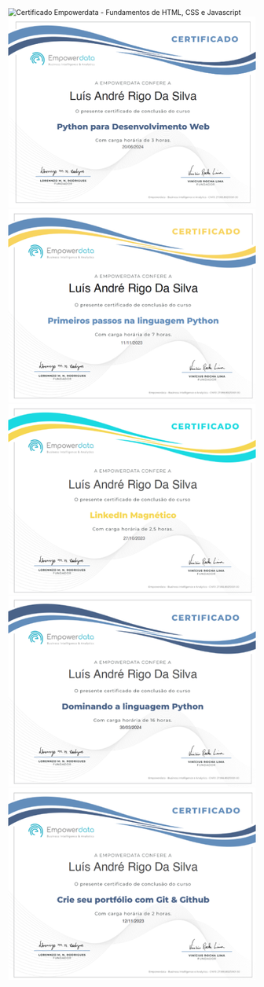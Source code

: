 <img src="https://github.com/luisrigo2005/certificados/blob/main/Certificado%20de%20Conclus%C3%A3o%20Fundamentos%20de%20HTML%2C%20CSS%20e%20Javascript.png" alt="Certificado Empowerdata - Fundamentos de HTML, CSS e Javascript" style="width: 600px; height: auto;">
<img src="https://github.com/luisrigo2005/certificados/blob/main/certificado-empowerdata-dev-web.png" alt="Certificado Empowerdata - Desenvolvimento WEB" style="width: 600px; height: auto;">
<img src="https://github.com/luisrigo2005/certificados/blob/main/Primeiros%20passos%20da%20linguagem%20Python.png" alt="Certificado Empowerdata - Primeiros Passos da Linguagem Python" style="width: 600px; height: auto;">
<img src="https://github.com/luisrigo2005/certificados/blob/main/Linguedin%20Magnetico.png" alt="Certificado Empowerdata - Linkedin Magnécito" style="width: 600px; height: auto;">
<img src="https://github.com/luisrigo2005/certificados/blob/main/Dominando%20a%20linguagem%20Python.png" alt="Certificado Empowerdata - Dominando a Linguagem Python" style="width: 600px; height: auto;">
<img src="https://github.com/luisrigo2005/certificados/blob/main/Crie%20seu%20portfolio%20com%20git%20e%20github.png" alt="Certificado Empowerdata - Crie seu Portfólio com Git e GitHub" style="width: 600px; height: auto;">
